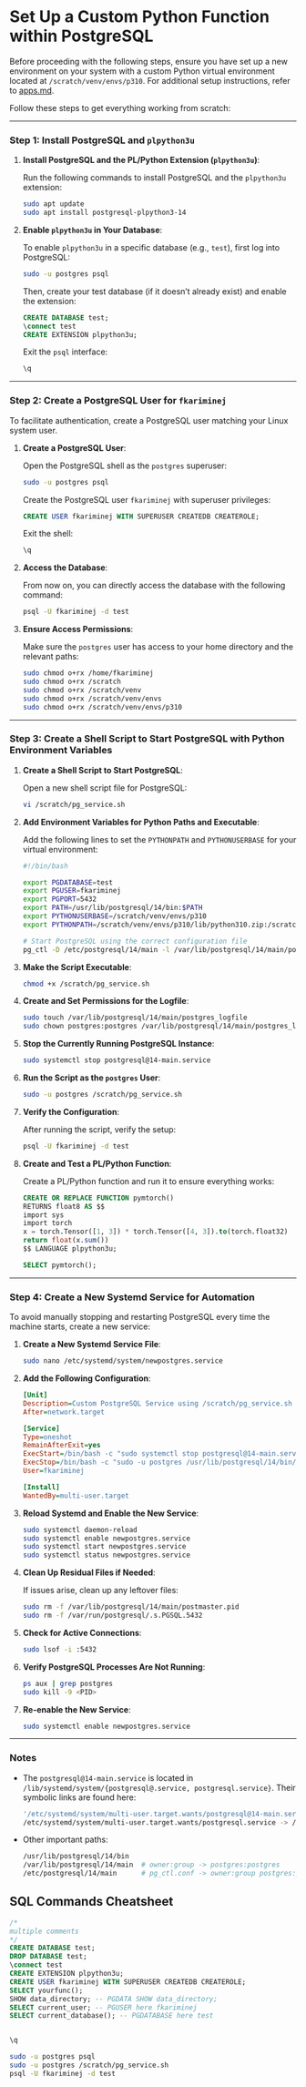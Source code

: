 # Set Up a Custom Python Function within PostgreSQL

Before proceeding with the following steps, ensure you have set up a new environment on your system with a custom Python virtual environment located at `/scratch/venv/envs/p310`. For additional setup instructions, refer to [apps.md](./apps.md).

Follow these steps to get everything working from scratch:

---

### Step 1: Install PostgreSQL and `plpython3u`

1. **Install PostgreSQL and the PL/Python Extension (`plpython3u`)**:

   Run the following commands to install PostgreSQL and the `plpython3u` extension:

   ```bash
   sudo apt update
   sudo apt install postgresql-plpython3-14
   ```

2. **Enable `plpython3u` in Your Database**:

   To enable `plpython3u` in a specific database (e.g., `test`), first log into PostgreSQL:

   ```bash
   sudo -u postgres psql
   ```

   Then, create your test database (if it doesn’t already exist) and enable the extension:

   ```sql
   CREATE DATABASE test; 
   \connect test
   CREATE EXTENSION plpython3u;
   ```

   Exit the `psql` interface:

   ```sql
   \q
   ```

---

### Step 2: Create a PostgreSQL User for `fkariminej`

To facilitate authentication, create a PostgreSQL user matching your Linux system user.

1. **Create a PostgreSQL User**:

   Open the PostgreSQL shell as the `postgres` superuser:

   ```bash
   sudo -u postgres psql
   ```

   Create the PostgreSQL user `fkariminej` with superuser privileges:

   ```sql
   CREATE USER fkariminej WITH SUPERUSER CREATEDB CREATEROLE;
   ```

   Exit the shell:

   ```sql
   \q
   ```

2. **Access the Database**:

   From now on, you can directly access the database with the following command:

   ```bash
   psql -U fkariminej -d test
   ```

3. **Ensure Access Permissions**:

   Make sure the `postgres` user has access to your home directory and the relevant paths:

   ```bash
   sudo chmod o+rx /home/fkariminej
   sudo chmod o+rx /scratch
   sudo chmod o+rx /scratch/venv
   sudo chmod o+rx /scratch/venv/envs
   sudo chmod o+rx /scratch/venv/envs/p310
   ```

---

### Step 3: Create a Shell Script to Start PostgreSQL with Python Environment Variables

1. **Create a Shell Script to Start PostgreSQL**:

   Open a new shell script file for PostgreSQL:

   ```bash
   vi /scratch/pg_service.sh
   ```

2. **Add Environment Variables for Python Paths and Executable**:

   Add the following lines to set the `PYTHONPATH` and `PYTHONUSERBASE` for your virtual environment:

   ```bash
   #!/bin/bash

   export PGDATABASE=test
   export PGUSER=fkariminej
   export PGPORT=5432
   export PATH=/usr/lib/postgresql/14/bin:$PATH
   export PYTHONUSERBASE=/scratch/venv/envs/p310
   export PYTHONPATH=/scratch/venv/envs/p310/lib/python310.zip:/scratch/venv/envs/p310/lib/python3.10:/scratch/venv/envs/p310/lib/python3.10/lib-dynload:/scratch/venv/envs/p310/lib/python3.10/site-packages

   # Start PostgreSQL using the correct configuration file
   pg_ctl -D /etc/postgresql/14/main -l /var/lib/postgresql/14/main/postgres_logfile start
   ```

3. **Make the Script Executable**:

   ```bash
   chmod +x /scratch/pg_service.sh
   ```

4. **Create and Set Permissions for the Logfile**:

   ```bash
   sudo touch /var/lib/postgresql/14/main/postgres_logfile
   sudo chown postgres:postgres /var/lib/postgresql/14/main/postgres_logfile
   ```

5. **Stop the Currently Running PostgreSQL Instance**:

   ```bash
   sudo systemctl stop postgresql@14-main.service
   ```

6. **Run the Script as the `postgres` User**:

   ```bash
   sudo -u postgres /scratch/pg_service.sh
   ```

7. **Verify the Configuration**:

   After running the script, verify the setup:

   ```bash
   psql -U fkariminej -d test
   ```

8. **Create and Test a PL/Python Function**:

   Create a PL/Python function and run it to ensure everything works:

   ```sql
   CREATE OR REPLACE FUNCTION pymtorch()
   RETURNS float8 AS $$
   import sys
   import torch
   x = torch.Tensor([1, 3]) * torch.Tensor([4, 3]).to(torch.float32)
   return float(x.sum())
   $$ LANGUAGE plpython3u;

   SELECT pymtorch();
   ```

---

### Step 4: Create a New Systemd Service for Automation

To avoid manually stopping and restarting PostgreSQL every time the machine starts, create a new service:

1. **Create a New Systemd Service File**:

   ```bash
   sudo nano /etc/systemd/system/newpostgres.service
   ```

2. **Add the Following Configuration**:

   ```ini
   [Unit]
   Description=Custom PostgreSQL Service using /scratch/pg_service.sh
   After=network.target

   [Service]
   Type=oneshot
   RemainAfterExit=yes
   ExecStart=/bin/bash -c "sudo systemctl stop postgresql@14-main.service && sudo -u postgres /scratch/pg_service.sh"
   ExecStop=/bin/bash -c "sudo -u postgres /usr/lib/postgresql/14/bin/pg_ctl -D /etc/postgresql/14/main stop"
   User=fkariminej

   [Install]
   WantedBy=multi-user.target
   ```

3. **Reload Systemd and Enable the New Service**:

   ```bash
   sudo systemctl daemon-reload
   sudo systemctl enable newpostgres.service
   sudo systemctl start newpostgres.service
   sudo systemctl status newpostgres.service
   ```

4. **Clean Up Residual Files if Needed**:

   If issues arise, clean up any leftover files:

   ```bash
   sudo rm -f /var/lib/postgresql/14/main/postmaster.pid
   sudo rm -f /var/run/postgresql/.s.PGSQL.5432
   ```

5. **Check for Active Connections**:

   ```bash
   sudo lsof -i :5432
   ```

6. **Verify PostgreSQL Processes Are Not Running**:

   ```bash
   ps aux | grep postgres
   sudo kill -9 <PID>
   ```

7. **Re-enable the New Service**:

   ```bash
   sudo systemctl enable newpostgres.service
   ```

---

### Notes

- The `postgresql@14-main.service` is located in `/lib/systemd/system/{postgresql@.service, postgresql.service}`. Their symbolic links are found here:

  ```bash
  '/etc/systemd/system/multi-user.target.wants/postgresql@14-main.service' -> '/lib/systemd/system/postgresql@.service'
  /etc/systemd/system/multi-user.target.wants/postgresql.service -> /lib/systemd/system/postgresql.service
  ```

- Other important paths:

  ```bash
  /usr/lib/postgresql/14/bin
  /var/lib/postgresql/14/main  # owner:group -> postgres:postgres
  /etc/postgresql/14/main      # pg_ctl.conf -> owner:group postgres:postgres
  ```

## SQL Commands Cheatsheet

```sql
/*
multiple comments
*/
CREATE DATABASE test; 
DROP DATABASE test; 
\connect test 
CREATE EXTENSION plpython3u; 
CREATE USER fkariminej WITH SUPERUSER CREATEDB CREATEROLE;
SELECT yourfunc();
SHOW data_directory; -- PGDATA SHOW data_directory;
SELECT current_user; -- PGUSER here fkariminej
SELECT current_database(); -- PGDATABASE here test


\q
```

```bash
sudo -u postgres psql
sudo -u postgres /scratch/pg_service.sh
psql -U fkariminej -d test
```